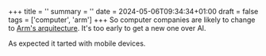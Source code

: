 +++
title = ''
summary = ''
date = 2024-05-06T09:34:34+01:00
draft = false
tags = ['computer', 'arm']
+++
So computer companies are likely to change to [Arm's arquitecture](https://www.cnbc.com/2023/11/09/how-arm-gained-chip-dominance-with-apple-nvidia-amazon-and-qualcomm.html). It's too early to get a new one over AI.

As expected it tarted with mobile devices.

